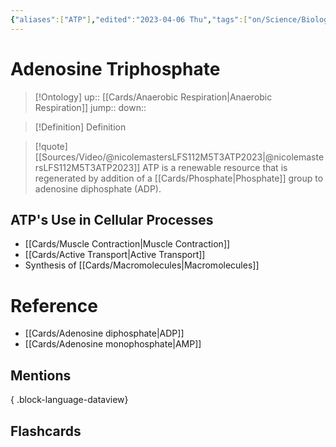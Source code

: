 ```yaml
---
{"aliases":["ATP"],"edited":"2023-04-06 Thu","tags":["on/Science/Biology/Biochemistry"],"date created":"2023-02-23 Thu","dg-publish":true,"permalink":"/cards/adenosine-triphosphate/","dgPassFrontmatter":true}
---
```


# Adenosine Triphosphate

> [!Ontology]
> up:: [[Cards/Anaerobic Respiration\|Anaerobic Respiration]]
> jump::
> down:: 

> [!Definition] Definition

> [!quote] [[Sources/Video/@nicolemastersLFS112M5T3ATP2023\|@nicolemastersLFS112M5T3ATP2023]]
> ATP is a renewable resource that is regenerated by addition of a [[Cards/Phosphate\|Phosphate]] group to adenosine diphosphate (ADP).

## ATP's Use in Cellular Processes

- [[Cards/Muscle Contraction\|Muscle Contraction]]
- [[Cards/Active Transport\|Active Transport]]
- Synthesis of [[Cards/Macromolecules\|Macromolecules]]

# Reference

- [[Cards/Adenosine diphosphate\|ADP]]
- [[Cards/Adenosine monophosphate\|AMP]]

## Mentions


{ .block-language-dataview}

## Flashcards